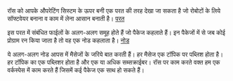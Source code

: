 रॉस को आपके औपरेटिंग सिस्टम के ऊपर बनी एक परत की तरह देखा जा सकता है जो रोबोटों के लिये सॉफ्टवेयर बनाना 
व काम में लेना आसान बनाती है। 
[परत](/assets/ros.png)

इस परत में संबंधित फाईलों के अलग-अलग समूह होते हैं जो पैकेज कहलाते हैं।
इन पैकेजों में से जब कोई प्रोग्राम रन किया जाता है तो वह एक नोड कहलाता है। 
[नोड](/assets/ros-2.png)

ये अलग-अलग नोड आपस में मैसेजों के जरिये बात करती हैं। हर मैसेज एक टॉपिक पर पब्लिश होता है। हर टॉपिक का एक पब्लिशर होता है और एक या अधिक 
सब्सक्राईबर। रॉस पर काम करते वक्त हम एक वर्कस्पेस में काम करते हैं जिसमें कई पैकेज एक साथ हो सकते हैं।
